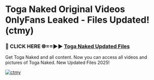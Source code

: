 # Toga Naked Original Videos 0nlyFans Leaked - Files Updated! (ctmy)

<h3>🔴 CLICK HERE 🌐==►► <a href="https://tinyurl.com/up5wt9bj" rel="nofollow">Toga Naked Updated Files</a></h3>

Get Toga Naked and all content. Now you can access all videos and pictures of Toga Naked. New Updated Files 2025!

[![ctmy](https://i.imgur.com/ABiUzMV.gif)](https://tinyurl.com/up5wt9bj)
